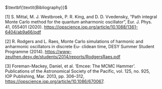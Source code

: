 $\textbf{\textit{Bibliography}}$

[1]  S. Mittal, M. J. Westbroek, P. R. King, and D. D. Vvedensky, “Path integral Monte Carlo method for
the quantum anharmonic oscillator”, Eur. J. Phys. 41, 055401 (2020). https://iopscience.iop.org/article/10.1088/1361-6404/ab9a66/pdf

[2] R. Rodgers and L. Raes, Monte Carlo simulations of harmonic and anharmonic oscillators in discrete Eu-
clidean time, DESY Summer Student Programme (2014). https://www-zeuthen.desy.de/students/2014/reports/RodgersRaes.pdf

[3] Foreman-Mackey, Daniel, et al. ‘Emcee: The MCMC Hammer’. Publications of the Astronomical Society of the Pacific, vol. 125, no. 925, IOP Publishing, Mar. 2013, pp. 306–312, https://iopscience.iop.org/article/10.1086/670067.
